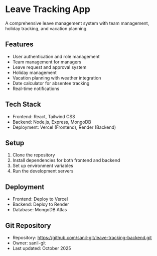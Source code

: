 # Leave Tracking App

A comprehensive leave management system with team management, holiday tracking, and vacation planning.

## Features
- User authentication and role management
- Team management for managers
- Leave request and approval system
- Holiday management
- Vacation planning with weather integration
- Date calculator for absentee tracking
- Real-time notifications

## Tech Stack
- Frontend: React, Tailwind CSS
- Backend: Node.js, Express, MongoDB
- Deployment: Vercel (Frontend), Render (Backend)

## Setup
1. Clone the repository
2. Install dependencies for both frontend and backend
3. Set up environment variables
4. Run the development servers

## Deployment
- Frontend: Deploy to Vercel
- Backend: Deploy to Render
- Database: MongoDB Atlas

## Git Repository
- Repository: https://github.com/sanil-git/leave-tracking-backend.git
- Owner: sanil-git
- Last updated: October 2025
